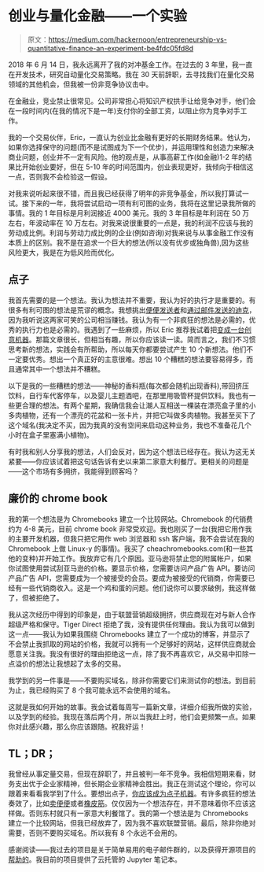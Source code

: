 # 创业与量化金融——一个实验

> 原文：<https://medium.com/hackernoon/entrepreneurship-vs-quantitative-finance-an-experiment-be4fdc05fd8d>

2018 年 6 月 14 日，我永远离开了我的对冲基金工作。在过去的 3 年里，我一直在开发技术，研究自动量化交易策略。我在 30 天前辞职，去寻找我们在量化交易领域的其他机会，但我被一份非竞争协议击中。

在金融业，竞业禁止很常见。公司非常担心将知识产权拱手让给竞争对手，他们会在一段时间内(在我的情况下是一年)支付你的全部工资，以阻止你为竞争对手工作。

我的一个交易伙伴，Eric，一直认为创业比金融有更好的长期财务结果。他认为，如果你选择保守的问题(而不是试图成为下一个优步)，并运用理性和创造力来解决商业问题，创业并不一定有风险。他的观点是，从事高薪工作(如金融)1-2 年的结果比开始创业要好，但在 5-10 年的时间范围内，创业表现更好，我倾向于相信这一点，否则我不会检验这一假设。

对我来说听起来很不错，而且我已经获得了明年的非竞争基金，所以我打算试一试。接下来的一年，我将尝试启动一项有利可图的业务，我将在这里记录我所做的事情。我的 1 年目标是月利润接近 4000 美元。我的 3 年目标是年利润在 50 万左右，年波动率在 10 万左右。对我来说很重要的一点是，我的利润不应该与我的劳动成比例。利润与劳动力成比例的企业(例如咨询)对我来说与从事金融工作没有本质上的区别。我不是在追求一个巨大的想法(所以没有优步或独角兽),因为这些风险更大，我是在为低风险而优化。

## **点子**

我首先需要的是一个想法。我认为想法并不重要，我认为好的执行才是重要的。有很多有利可图的想法是荒谬的概念。我想挑出[便便发送者](https://www.poopsenders.com/)和[通过邮件发送的迪克](https://dicksbymail.com/)，因为我听说这两家可笑的公司相当赚钱。我认为有一个非疯狂的想法是必需的，优秀的执行力也是必需的。我遇到了一些麻烦，所以 Eric 推荐我试着把[变成一台创意机器](https://jamesaltucher.com/2014/05/the-ultimate-guide-for-becoming-an-idea-machine/)。那篇文章很长，但相当有趣，所以你应该读一读。简而言之，我们不习惯思考新的想法，实践会有所帮助，所以每天你都要尝试产生 10 个新想法。他们不一定要优秀。想出一个真正好的主意很难。想出 10 个糟糕的想法要容易得多，而且通常其中一个想法并不糟糕。

以下是我的一些糟糕的想法——神秘的香料瓶(每次都会随机出现香料),带回挤压饮料，自行车代客停车，以及婴儿主题酒吧，在那里用吸管杯提供饮料。我也有一些更合理的想法。有两个星期，我确信我会让潮人互相送一棵装在漂亮盒子里的小多肉植物，还有一个漂亮的花盆和一张卡片，并把它叫做多肉植物。我甚至买下了这个域名(我决定不买，因为我真的没有空间来启动这种业务，我也不准备花几个小时在盒子里塞满小植物)。

有时我和别人分享我的想法，人们会反对，因为这个想法已经存在。我认为这无关紧要——你应该试着把这句话告诉有史以来第二家意大利餐厅。更相关的问题是——这个市场有多拥挤，我能得到顾客吗？

## **廉价的 chrome book**

我的第一个想法是为 Chromebooks 建立一个比较网站。Chromebook 的代销费约为 4-8 美元，目前 chrome book 非常受欢迎。我也刚买了一台(我把它用作我的主要开发机器，但我只把它用作 web 浏览器和 ssh 客户端，我不会尝试在我的 Chromebook 上做 Linux-y 的事情)。我买了 cheachromebooks.com(和一些其他的变种)并开始工作。我放弃它有几个原因。亚马逊将禁止您的附属帐户，如果你试图使用尝试刮亚马逊的价格。要显示价格，您需要访问产品广告 API。要访问产品广告 API，您需要成为一个被接受的会员。要成为被接受的代销商，你需要已经有一些代销商收入。这是一个鸡和蛋的问题。他们说你可以要求破例，我这样做了，但被拒绝了。

我从这次经历中得到的印象是，由于联盟营销超级拥挤，供应商现在对与新人合作超级严格和保守。Tiger Direct 拒绝了我，没有提供任何理由。我认为我可以做到这一点——我认为如果我围绕 Chromebooks 建立了一个成功的博客，并显示了不会禁止我抓取的网站的价格，我就可以拥有一个足够好的网站，这样供应商就会愿意关注我。我没有很好的理由拒绝这一点，除了我不再喜欢它，从交易中扣除一点溢价的想法让我想起了太多的交易。

我学到的另一件事是——不要购买域名，除非你需要它们来测试你的想法。到目前为止，我已经购买了 8 个我可能永远不会使用的域名。

这就是我如何开始的故事。我会试着每周写一篇新文章，详细介绍我所做的实验，以及学到的经验。我现在落后两个月，所以当我赶上时，他们会更频繁一点。如果你对此感兴趣，那么你应该跟随。祝我好运！

## TL；DR；

我曾经从事定量交易，但现在辞职了，并且被判一年不竞争。我相信短期来看，财务支出优于企业家精神，但长期企业家精神会胜出。我正在测试这个理论，你可以跟着来看看我学到了什么。要想出点子，[你应该成为点子机器](https://jamesaltucher.com/2014/05/the-ultimate-guide-for-becoming-an-idea-machine/)。有许多疯狂的想法奏效了，比如[卖便便](https://www.poopsenders.com/)或者[橡皮筋](https://dicksbymail.com/)。仅仅因为一个想法存在，并不意味着你不应该这样做。否则东村就只有一家意大利餐馆了。我的第一个想法是为 Chromebooks 建立一个比较网站，但我已经放弃了，因为我不喜欢联盟营销。最后，除非你绝对需要，否则不要购买域名。所以我有 8 个永远不会用的。

感谢阅读——我过去的项目是关于简单易用的电子邮件群的，以及获得开源项目的[帮助的](https://www.opensourceanswers.com)。我目前的项目提供了云托管的 Jupyter 笔记本。